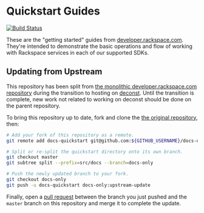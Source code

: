 # Quickstart Guides

[![Build Status](https://travis-ci.org/rackerlabs/docs-quickstart.svg?branch=master)](https://travis-ci.org/rackerlabs/docs-quickstart)

These are the "getting started" guides from [developer.rackspace.com](https://developer.rackspace.com). They're intended to demonstrate the basic operations and flow of working with Rackspace services in each of our supported SDKs.

## Updating from Upstream

This repository has been split from [the monolithic developer.rackspace.com repository](https://github.com/rackerlabs/developer.rackspace.com) during the transition to hosting on [deconst](http://deconst.devsupport.me/). Until the transition is complete, new work not related to working on deconst should be done on the parent repository.

To bring this repository up to date, fork and clone the [the original repository](https://github.com/rackerlabs/developer.rackspace.com), then:

```bash
# Add your fork of this repository as a remote.
git remote add docs-quickstart git@github.com:${GITHUB_USERNAME}/docs-quickstart.git

# Split or re-split the quickstart directory onto its own branch.
git checkout master
git subtree split --prefix=src/docs --branch=docs-only

# Push the newly updated branch to your fork.
git checkout docs-only
git push -u docs-quickstart docs-only:upstream-update
```

Finally, open a [pull request](https://github.com/rackerlabs/docs-quickstart/compare) between the branch you just pushed and the `master` branch on this repository and merge it to complete the update.
